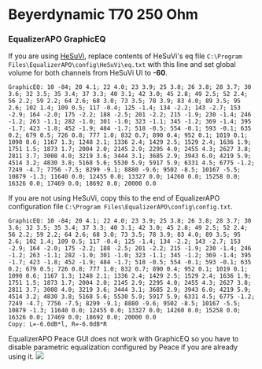 # Beyerdynamic T70 250 Ohm
### EqualizerAPO GraphicEQ
If you are using [HeSuVi](https://sourceforge.net/projects/hesuvi/), replace contents of HeSuVi's eq file `C:\Program Files\EqualizerAPO\config\HeSuVi\eq.txt` with this line and set global volume for both channels from HeSuVi UI to **-60**.
```
GraphicEQ: 10 -84; 20 4.1; 22 4.0; 23 3.9; 25 3.8; 26 3.8; 28 3.7; 30 3.6; 32 3.5; 35 3.4; 37 3.3; 40 3.1; 42 3.0; 45 2.8; 49 2.5; 52 2.4; 56 2.2; 59 2.2; 64 2.6; 68 3.0; 73 3.5; 78 3.9; 83 4.0; 89 3.5; 95 2.6; 102 1.4; 109 0.5; 117 -0.4; 125 -1.4; 134 -2.2; 143 -2.7; 153 -2.9; 164 -2.0; 175 -2.2; 188 -2.5; 201 -2.2; 215 -1.9; 230 -1.4; 246 -1.2; 263 -1.1; 282 -1.0; 301 -1.0; 323 -1.1; 345 -1.2; 369 -1.4; 395 -1.7; 423 -1.8; 452 -1.9; 484 -1.7; 518 -0.5; 554 -0.1; 593 -0.1; 635 0.2; 679 0.5; 726 0.8; 777 1.0; 832 0.7; 890 0.4; 952 0.1; 1019 0.1; 1090 0.6; 1167 1.3; 1248 2.1; 1336 2.4; 1429 2.5; 1529 2.4; 1636 1.9; 1751 1.5; 1873 1.7; 2004 2.0; 2145 2.9; 2295 4.0; 2455 4.3; 2627 3.8; 2811 3.7; 3008 4.0; 3219 3.6; 3444 3.1; 3685 2.9; 3943 6.0; 4219 5.9; 4514 3.2; 4830 3.8; 5168 5.6; 5530 5.9; 5917 5.9; 6331 4.5; 6775 -1.2; 7249 -4.7; 7756 -7.5; 8299 -9.1; 8880 -9.6; 9502 -8.5; 10167 -5.5; 10879 -1.3; 11640 0.0; 12455 0.0; 13327 0.0; 14260 0.0; 15258 0.0; 16326 0.0; 17469 0.0; 18692 0.0; 20000 0.0
```
If you are not using HeSuVi, copy this to the end of EqualizerAPO configuration file `C:\Program Files\EqualizerAPO\config\config.txt`.
```
GraphicEQ: 10 -84; 20 4.1; 22 4.0; 23 3.9; 25 3.8; 26 3.8; 28 3.7; 30 3.6; 32 3.5; 35 3.4; 37 3.3; 40 3.1; 42 3.0; 45 2.8; 49 2.5; 52 2.4; 56 2.2; 59 2.2; 64 2.6; 68 3.0; 73 3.5; 78 3.9; 83 4.0; 89 3.5; 95 2.6; 102 1.4; 109 0.5; 117 -0.4; 125 -1.4; 134 -2.2; 143 -2.7; 153 -2.9; 164 -2.0; 175 -2.2; 188 -2.5; 201 -2.2; 215 -1.9; 230 -1.4; 246 -1.2; 263 -1.1; 282 -1.0; 301 -1.0; 323 -1.1; 345 -1.2; 369 -1.4; 395 -1.7; 423 -1.8; 452 -1.9; 484 -1.7; 518 -0.5; 554 -0.1; 593 -0.1; 635 0.2; 679 0.5; 726 0.8; 777 1.0; 832 0.7; 890 0.4; 952 0.1; 1019 0.1; 1090 0.6; 1167 1.3; 1248 2.1; 1336 2.4; 1429 2.5; 1529 2.4; 1636 1.9; 1751 1.5; 1873 1.7; 2004 2.0; 2145 2.9; 2295 4.0; 2455 4.3; 2627 3.8; 2811 3.7; 3008 4.0; 3219 3.6; 3444 3.1; 3685 2.9; 3943 6.0; 4219 5.9; 4514 3.2; 4830 3.8; 5168 5.6; 5530 5.9; 5917 5.9; 6331 4.5; 6775 -1.2; 7249 -4.7; 7756 -7.5; 8299 -9.1; 8880 -9.6; 9502 -8.5; 10167 -5.5; 10879 -1.3; 11640 0.0; 12455 0.0; 13327 0.0; 14260 0.0; 15258 0.0; 16326 0.0; 17469 0.0; 18692 0.0; 20000 0.0
Copy: L=-6.0dB*l, R=-6.0dB*R
```
EqualizerAPO Peace GUI does not work with GraphicEQ so you have to disable parametric equalization configured by Peace if you are already using it.
![](https://raw.githubusercontent.com/jaakkopasanen/AutoEq/master/results/Sonoma%20Model%20One/headphoncecom/onear/Beyerdynamic%20T70%20250%20Ohm/Beyerdynamic%20T70%20250%20Ohm.png)
